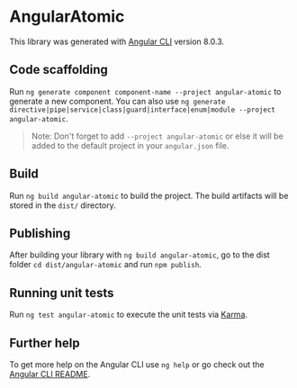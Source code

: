 # AngularAtomic

This library was generated with [Angular CLI](https://github.com/angular/angular-cli) version 8.0.3.

## Code scaffolding

Run `ng generate component component-name --project angular-atomic` to generate a new component. You can also use `ng generate directive|pipe|service|class|guard|interface|enum|module --project angular-atomic`.
> Note: Don't forget to add `--project angular-atomic` or else it will be added to the default project in your `angular.json` file. 

## Build

Run `ng build angular-atomic` to build the project. The build artifacts will be stored in the `dist/` directory.

## Publishing

After building your library with `ng build angular-atomic`, go to the dist folder `cd dist/angular-atomic` and run `npm publish`.

## Running unit tests

Run `ng test angular-atomic` to execute the unit tests via [Karma](https://karma-runner.github.io).

## Further help

To get more help on the Angular CLI use `ng help` or go check out the [Angular CLI README](https://github.com/angular/angular-cli/blob/master/README.md).
